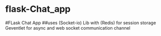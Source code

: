 # flask-Chat_app



#FLask Chat App
##uses (Socket-io) Lib with (Redis) for session storage Geventlet for async and web socket communication channel
